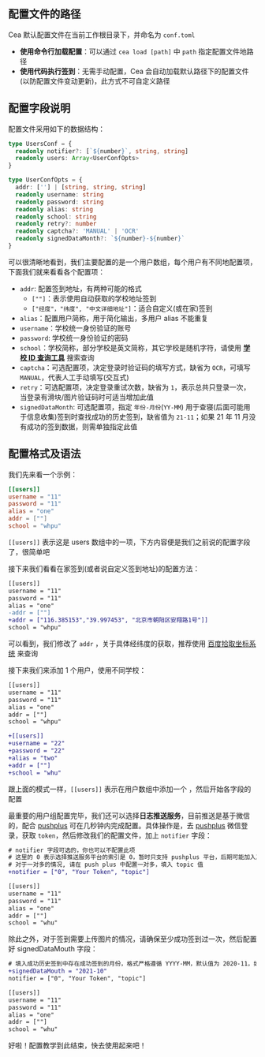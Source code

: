 ## 配置文件的路径

Cea 默认配置文件在当前工作根目录下，并命名为 `conf.toml`

- **使用命令行加载配置**：可以通过 `cea load [path]` 中 `path` 指定配置文件地路径
- **使用代码执行签到**：无需手动配置，Cea 会自动加载默认路径下的配置文件(以防配置文件变动更新)，此方式不可自定义路径

## 配置字段说明

配置文件采用如下的数据结构：

```ts
type UsersConf = {
  readonly notifier?: [`${number}`, string, string]
  readonly users: Array<UserConfOpts>
}

type UserConfOpts = {
  addr: [''] | [string, string, string]
  readonly username: string
  readonly password: string
  readonly alias: string
  readonly school: string
  readonly retry?: number
  readonly captcha?: 'MANUAL' | 'OCR'
  readonly signedDataMonth?: `${number}-${number}`
}
```

可以很清晰地看到，我们主要配置的是一个用户数组，每个用户有不同地配置项，下面我们就来看看各个配置项：

- `addr`: 配置签到地址，有两种可能的格式
  - `[""]`：表示使用自动获取的学校地址签到
  - `["经度"，"纬度", "中文详细地址"]`：适合自定义(或在家)签到
- `alias`：配置用户简称，用于简化输出，多用户 alias 不能重复
- `username`：学校统一身份验证的账号
- `password`: 学校统一身份验证的密码
- `school`：学校简称，部分学校是英文简称，其它学校是随机字符，请使用 **[学校 ID 查询工具](https://schoolid.vercel.app)** 搜索查询
- `captcha`：可选配置项，决定登录时验证码的填写方式，缺省为 `OCR`，可填写 `MANUAL`，代表人工手动填写(交互式)
- `retry`：可选配置项，决定登录重试次数，缺省为 `1`，表示总共只登录一次，当登录有滑块/图片验证码时可适当增加此值
- `signedDataMonth`: 可选配置项，指定 `年份-月份`(`YY-MM`) 用于查寝(后面可能用于信息收集)签到时查找成功的历史签到，缺省值为 `21-11`；如果 21 年 11 月没有成功的签到数据，则需单独指定此值

## 配置格式及语法

我们先来看一个示例：

```toml
[[users]]
username = "11"
password = "11"
alias = "one"
addr = [""]
school = "whpu"
```

`[[users]]` 表示这是 users 数组中的一项，下方内容便是我们之前说的配置字段了，很简单吧

接下来我们看看在家签到(或者说自定义签到地址)的配置方法：

```diff
[[users]]
username = "11"
password = "11"
alias = "one"
-addr = [""]
+addr = ["116.385153","39.997453", "北京市朝阳区安翔路1号"]]
school = "whpu"
```

可以看到，我们修改了 `addr` ，关于具体经纬度的获取，推荐使用 [百度拾取坐标系统](https://api.map.baidu.com/lbsapi/getpoint/index.html) 来查询

接下来我们来添加 1 个用户，使用不同学校：

```diff
[[users]]
username = "11"
password = "11"
alias = "one"
addr = [""]
school = "whpu"

+[[users]]
+username = "22"
+password = "22"
+alias = "two"
+addr = [""]
+school = "whu"
```

跟上面的模式一样，`[[users]]` 表示在用户数组中添加一个 ，然后开始各字段的配置

最重要的用户组配置完毕，我们还可以选择**日志推送服务**，目前推送是基于微信的，配合 [pushplus](http://pushplus.hxtrip.com/message) 可在几秒钟内完成配置。具体操作是，去 [pushplus](http://pushplus.hxtrip.com/message) 微信登录，获取 `token`，然后修改我们的配置文件，加上 `notifier` 字段：

```diff
# notifier 字段可选的，你也可以不配置此项
# 这里的 0 表示选择推送服务平台的索引是 0，暂时只支持 pushplus 平台，后期可能加入其它平台支持
# 对于一对多的情况, 请在 push plus 中配置一对多，填入 topic 值
+notifier = ["0", "Your Token", "topic"]

[[users]]
username = "11"
password = "11"
alias = "one"
addr = [""]
school = "whu"
```

除此之外，对于签到需要上传图片的情况，请确保至少成功签到过一次，然后配置好 signedDataMouth 字段：

```diff
# 填入成功历史签到中存在成功签到的月份，格式严格遵循 YYYY-MM，默认值为 2020-11，如果你在此月有成功签到记录，可以省此字段的配置
+signedDataMouth = "2021-10"
notifier = ["0", "Your Token", "topic"]

[[users]]
username = "11"
password = "11"
alias = "one"
addr = [""]
school = "whu"
```

好啦！配置教学到此结束，快去使用起来吧！
